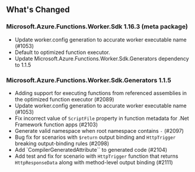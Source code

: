 ## What's Changed

<!-- Please add your release notes in the following format:
- My change description (#PR/#issue)
-->

### Microsoft.Azure.Functions.Worker.Sdk 1.16.3 (meta package)

- Update worker.config generation to accurate worker executable name (#1053)
- Default to optimized function executor.
- Update Microsoft.Azure.Functions.Worker.Sdk.Generators dependency to 1.1.5

### Microsoft.Azure.Functions.Worker.Sdk.Generators 1.1.5

- Adding support for executing functions from referenced assemblies in the optimized function executor (#2089)
- Update worker.config generation to accurate worker executable name (#1053)
- Fix incorrect value of `ScriptFile` property in function metadata for .Net Framework function apps (#2103)
- Generate valid namespace when root namespace contains `-` (#2097)
- Bug fix for scenarios with `$return` output binding and `HttpTrigger` breaking output-binding rules (#2098)
- Add `CompilerGeneratedAttribute`` to generated code (#2104)
- Add test and fix for scenario with `HttpTrigger` function that returns `HttpResponseData` along with method-level output binding (#2111)